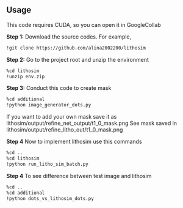 

## Usage

This code requires CUDA, so you can open it in GoogleCollab

**Step 1:** Download the source codes. For example,
~~~bash
!git clone https://github.com/alina2002200/lithosim
~~~

**Step 2:** Go to the project root and unzip the environment
~~~bash
%cd lithosim
!unzip env.zip
~~~

**Step 3:** Conduct this code to create mask
~~~bash
%cd additional
!python image_generator_dots.py
~~~
If you want to add your own mask save it as lithosim/output/refine_net_output/t1_0_mask.png
See mask saved in lithosim/output/refine_litho_out/t1_0_mask.png

**Step 4**
Now to implement lithosim use this commands
~~~bash
%cd ..
%cd lithosim
!python run_litho_sim_batch.py
~~~
**Step 4**
To see difference between test image and lithosim
~~~bash
%cd ..
%cd additional
!python dots_vs_lithosim_dots.py
~~~
